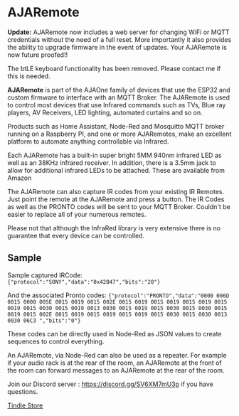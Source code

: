 # AJARemote

**Update:**
 AJARemote now includes a web server for changing WiFi or MQTT credentials without the need of a full reset. More importantly it also provides the ability to upgrade firmware in the event of updates. Your AJARemote is now future proofed!!

The btLE keyboard functionality has been removed. Please contact me if this is needed.


**AJARemote** is part of the AJAOne family of devices that use the ESP32 and custom firmware to interface with an MQTT Broker. The AJARemote is used to control most devices that use Infrared commands such as TVs, Blue ray players, AV Receivers, LED lighting, automated curtains and so on.

Products such as Home Assistant, Node-Red and Mosquitto MQTT broker running on a Raspberry PI, and one or more AJARemotes, make an excellent platform to automate anything controllable via Infrared.

Each AJARemote has a built-in super bright 5MM 940nm infrared LED as well as an 38KHz infrared receiver. In addition, there is a 3.5mm jack to allow for additional infrared LEDs to be attached. These are available from Amazon

The AJARemote can also capture IR codes from your existing IR Remotes. Just point the remote at the AJARemote and press a button. The IR Codes as well as the PRONTO codes will be sent to your MQTT Broker. Couldn't be easier to replace all of your numerous remotes.


Please not that although the InfraRed library is very extensive there is no guarantee that every device can be controlled.


## Sample
Sample captured IRCode:
`{"protocol":"SONY","data":"0x42B47","bits":"20"}`

And the associated Pronto codes:
`{"protocol":"PRONTO","data":"0000 006D 0015 0000 005E 0015 0019 0015 002E 0015 0019 0015 0019 0015 0019 0015 0019 0015 0030 0015 0019 0013 0030 0015 0019 0015 0030 0015 0030 0015 0019 0015 002E 0015 0019 0015 0019 0015 0019 0015 0030 0015 0030 0013 0030 06C3 ","bits":"0"}`

These codes can be directly used in Node-Red as JSON values to create sequences to control everything.

An AJARemote, via Node-Red can also be used as a repeater. For example if your audio rack is at the rear of the room, an AJARemote at the front of the room can forward messages to an AJARemote at the rear of the room.


Join our Discord server : https://discord.gg/SV6XM7mU3p if you have questions.

[Tindie Store](https://www.tindie.com/products/nicktucker42/ajaremote-mqtt-driven-ir-blaster/)

